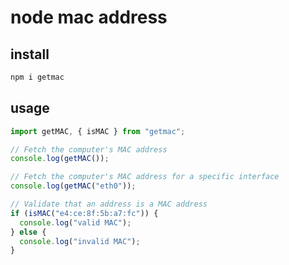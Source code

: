 # node mac address

## install

```sh
npm i getmac
```

## usage

```js
import getMAC, { isMAC } from "getmac";

// Fetch the computer's MAC address
console.log(getMAC());

// Fetch the computer's MAC address for a specific interface
console.log(getMAC("eth0"));

// Validate that an address is a MAC address
if (isMAC("e4:ce:8f:5b:a7:fc")) {
  console.log("valid MAC");
} else {
  console.log("invalid MAC");
}
```
